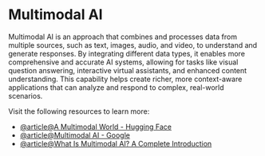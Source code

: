 # Multimodal AI

Multimodal AI is an approach that combines and processes data from multiple sources, such as text, images, audio, and video, to understand and generate responses. By integrating different data types, it enables more comprehensive and accurate AI systems, allowing for tasks like visual question answering, interactive virtual assistants, and enhanced content understanding. This capability helps create richer, more context-aware applications that can analyze and respond to complex, real-world scenarios.

Visit the following resources to learn more:

- [@article@A Multimodal World - Hugging Face](https://huggingface.co/learn/computer-vision-course/en/unit4/multimodal-models/a_multimodal_world)
- [@article@Multimodal AI - Google](https://cloud.google.com/use-cases/multimodal-ai?hl=en)
- [@article@What Is Multimodal AI? A Complete Introduction](https://www.splunk.com/en_us/blog/learn/multimodal-ai.html)